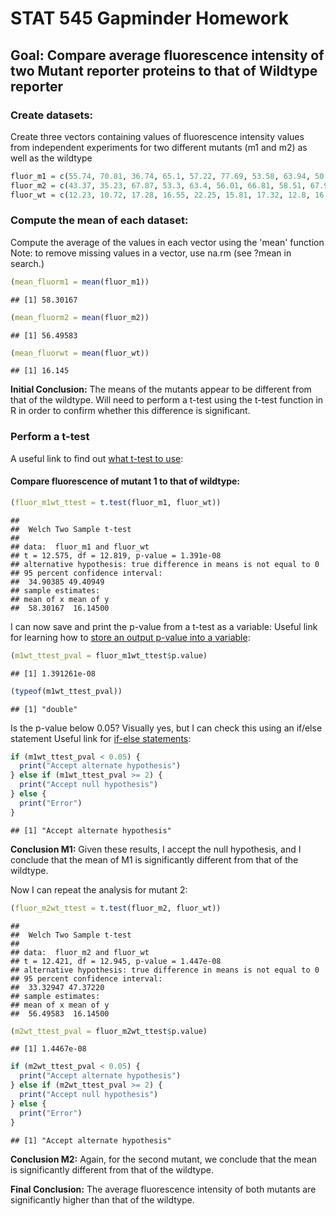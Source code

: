 STAT 545 Gapminder Homework
================

Goal: Compare average fluorescence intensity of two Mutant reporter proteins to that of Wildtype reporter
---------------------------------------------------------------------------------------------------------

### Create datasets:

Create three vectors containing values of fluorescence intensity values from independent experiments for two different mutants (m1 and m2) as well as the wildtype

``` r
fluor_m1 = c(55.74, 70.81, 36.74, 65.1, 57.22, 77.69, 53.58, 63.94, 50.8, 64.05, 45.09, 58.86)
fluor_m2 = c(43.37, 35.23, 67.87, 53.3, 63.4, 56.01, 66.81, 58.51, 67.98, 53.34, 66.42, 45.71)
fluor_wt = c(12.23, 10.72, 17.28, 16.55, 22.25, 15.81, 17.32, 12.8, 16.5, 14.71, 19.71, 17.86)
```

### Compute the mean of each dataset:

Compute the average of the values in each vector using the 'mean' function Note: to remove missing values in a vector, use na.rm (see ?mean in search.)

``` r
(mean_fluorm1 = mean(fluor_m1))
```

    ## [1] 58.30167

``` r
(mean_fluorm2 = mean(fluor_m2))
```

    ## [1] 56.49583

``` r
(mean_fluorwt = mean(fluor_wt))
```

    ## [1] 16.145

**Initial Conclusion:** The means of the mutants appear to be different from that of the wildtype. Will need to perform a t-test using the t-test function in R in order to confirm whether this difference is significant.

### Perform a t-test

A useful link to find out [what t-test to use](https://researchbasics.education.uconn.edu/t-test/):

#### Compare fluorescence of mutant 1 to that of wildtype:

``` r
(fluor_m1wt_ttest = t.test(fluor_m1, fluor_wt))
```

    ## 
    ##  Welch Two Sample t-test
    ## 
    ## data:  fluor_m1 and fluor_wt
    ## t = 12.575, df = 12.819, p-value = 1.391e-08
    ## alternative hypothesis: true difference in means is not equal to 0
    ## 95 percent confidence interval:
    ##  34.90385 49.40949
    ## sample estimates:
    ## mean of x mean of y 
    ##  58.30167  16.14500

I can now save and print the p-value from a t-test as a variable: Useful link for learning how to [store an output p-value into a variable](https://stackoverflow.com/questions/31205554/output-p-value-from-a-t-test-in-r):

``` r
(m1wt_ttest_pval = fluor_m1wt_ttest$p.value)
```

    ## [1] 1.391261e-08

``` r
(typeof(m1wt_ttest_pval))
```

    ## [1] "double"

Is the p-value below 0.05? Visually yes, but I can check this using an if/else statement Useful link for [if-else statements](https://stackoverflow.com/questions/25885358/if-else-if-else-statement-and-brackets):

``` r
if (m1wt_ttest_pval < 0.05) {
  print("Accept alternate hypothesis")
} else if (m1wt_ttest_pval >= 2) {
  print("Accept null hypothesis")
} else {
  print("Error")
}
```

    ## [1] "Accept alternate hypothesis"

**Conclusion M1:** Given these results, I accept the null hypothesis, and I conclude that the mean of M1 is significantly different from that of the wildtype.

Now I can repeat the analysis for mutant 2:

``` r
(fluor_m2wt_ttest = t.test(fluor_m2, fluor_wt))
```

    ## 
    ##  Welch Two Sample t-test
    ## 
    ## data:  fluor_m2 and fluor_wt
    ## t = 12.421, df = 12.945, p-value = 1.447e-08
    ## alternative hypothesis: true difference in means is not equal to 0
    ## 95 percent confidence interval:
    ##  33.32947 47.37220
    ## sample estimates:
    ## mean of x mean of y 
    ##  56.49583  16.14500

``` r
(m2wt_ttest_pval = fluor_m2wt_ttest$p.value)
```

    ## [1] 1.4467e-08

``` r
if (m2wt_ttest_pval < 0.05) {
  print("Accept alternate hypothesis")
} else if (m2wt_ttest_pval >= 2) {
  print("Accept null hypothesis")
} else {
  print("Error")
}
```

    ## [1] "Accept alternate hypothesis"

**Conclusion M2:** Again, for the second mutant, we conclude that the mean is significantly different from that of the wildtype.

**Final Conclusion:** The average fluorescence intensity of both mutants are significantly higher than that of the wildtype.
